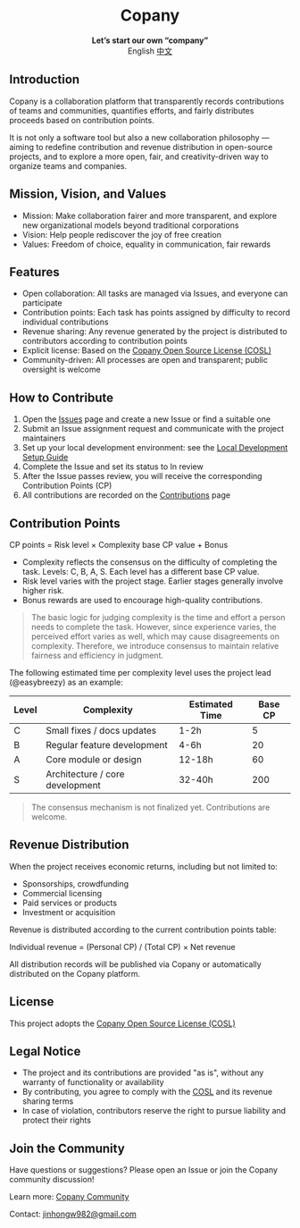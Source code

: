 <h1 align="center">Copany</h1>

<p align="center">
    <strong>Let’s start our own “company”</strong><br>
    <span>English</span>
    <a href="https://github.com/Copanies/Copany/blob/main/README.zh.md">中文</a>
</p>

## Introduction

Copany is a collaboration platform that transparently records contributions of teams and communities, quantifies efforts, and fairly distributes proceeds based on contribution points.

It is not only a software tool but also a new collaboration philosophy — aiming to redefine contribution and revenue distribution in open-source projects, and to explore a more open, fair, and creativity-driven way to organize teams and companies.

## Mission, Vision, and Values

- Mission: Make collaboration fairer and more transparent, and explore new organizational models beyond traditional corporations
- Vision: Help people rediscover the joy of free creation
- Values: Freedom of choice, equality in communication, fair rewards

## Features

- Open collaboration: All tasks are managed via Issues, and everyone can participate
- Contribution points: Each task has points assigned by difficulty to record individual contributions
- Revenue sharing: Any revenue generated by the project is distributed to contributors according to contribution points
- Explicit license: Based on the [Copany Open Source License (COSL)](https://github.com/Copanies/Copany/blob/main/LICENSE)
- Community-driven: All processes are open and transparent; public oversight is welcome

## How to Contribute

1. Open the [Issues](https://copany.app/copany/5?tab=Cooperate&subtab=Issue) page and create a new Issue or find a suitable one
2. Submit an Issue assignment request and communicate with the project maintainers
3. Set up your local development environment: see the [Local Development Setup Guide](https://github.com/Copanies/Copany/blob/main/local-development-setup.md)
4. Complete the Issue and set its status to In review
5. After the Issue passes review, you will receive the corresponding Contribution Points (CP)
6. All contributions are recorded on the [Contributions](https://copany.app/copany/5?tab=Contribution&subtab=Issue) page

## Contribution Points

CP points = Risk level × Complexity base CP value + Bonus

- Complexity reflects the consensus on the difficulty of completing the task. Levels: C, B, A, S. Each level has a different base CP value.
- Risk level varies with the project stage. Earlier stages generally involve higher risk.
- Bonus rewards are used to encourage high-quality contributions.

> The basic logic for judging complexity is the time and effort a person needs to complete the task. However, since experience varies, the perceived effort varies as well, which may cause disagreements on complexity. Therefore, we introduce consensus to maintain relative fairness and efficiency in judgment.

The following estimated time per complexity level uses the project lead (@easybreezy) as an example:

| Level | Complexity                      | Estimated Time | Base CP |
| ----- | ------------------------------- | -------------- | ------- |
| C     | Small fixes / docs updates      | 1-2h           | 5       |
| B     | Regular feature development     | 4-6h           | 20      |
| A     | Core module or design           | 12-18h         | 60      |
| S     | Architecture / core development | 32-40h         | 200     |

> The consensus mechanism is not finalized yet. Contributions are welcome.

## Revenue Distribution

When the project receives economic returns, including but not limited to:

- Sponsorships, crowdfunding
- Commercial licensing
- Paid services or products
- Investment or acquisition

Revenue is distributed according to the current contribution points table:

Individual revenue = (Personal CP) / (Total CP) × Net revenue

All distribution records will be published via Copany or automatically distributed on the Copany platform.

## License

This project adopts the [Copany Open Source License (COSL)](https://github.com/Copanies/Copany/blob/main/LICENSE)

## Legal Notice

- The project and its contributions are provided "as is", without any warranty of functionality or availability
- By contributing, you agree to comply with the [COSL](https://github.com/Copanies/Copany/blob/main/LICENSE) and its revenue sharing terms
- In case of violation, contributors reserve the right to pursue liability and protect their rights

## Join the Community

Have questions or suggestions? Please open an Issue or join the Copany community discussion!

Learn more: [Copany Community](https://copany.app)

Contact: jinhongw982@gmail.com
